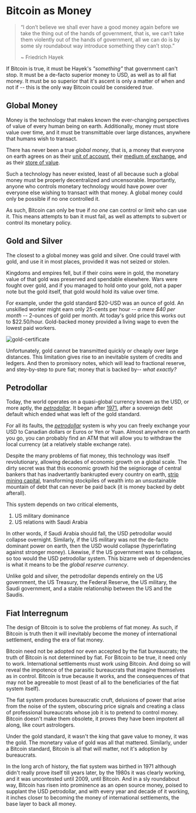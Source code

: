 # Bitcoin as Money

<!--
Lord Jesus Christ
Son of God
Have mercy on me, a sinner
-->

> “I don’t believe we shall ever have a good money again before we take the thing out of the hands of government, that is, we can’t take them violently out of the hands of government, all we can do is by some sly roundabout way introduce something they can’t stop.”
> 
> ~ Friedrich Hayek 

If Bitcoin is true,
 it must be Hayek's *"something"* 
 that government can't stop.
It must be a de-facto superior
 money to USD, as well as to all fiat money.
It must be so superior that it's ascent is
 only a matter of when and not if -- this is
 the only way Bitcoin could be considered *true*.



## Global Money

Money is the technology that makes known the
 ever-changing perspectives of value of every
 human being on earth.
Additionally, money must store value over time,
 and it must be transmittable over large distances,
 anywhere that humans wish to transact.

There has never been a true *global money*,
 that is, a money that everyone on earth
 agrees on as their 
 [unit of account](unit-of-account.md),
 their
 [medium of exchange](medium-of-exchange.md),
 and as their 
 [store of value](store-of-value.md).

Such a technology has never existed,
 least of all because such a global money
 must be properly 
 decentralized and uncensorable. 
Importantly, anyone who controls monetary technology
 would have power over everyone else wishing to
 transact with that money.
A global money could only be possible if 
 no one controlled it.

As such, Bitcoin can only be true if
 *no one* can control
 or limit who can use it.
This means attempts to ban it must fail,
 as well as attempts to subvert or control
 its monetary policy.



## Gold and Silver

The closest to a global money was gold and silver.
 One could travel with gold, and use it
 in most places, provided it was not seized
 or stolen.

Kingdoms and empires fell,
 but if their coins were in
 gold, the monetary value of that gold was
 preserved and spendable elsewhere.
Wars were fought over gold,
 and if you managed to hold onto your
 gold, not a paper note but the gold itself,
 that gold would hold its value over time.

For example,
 under the gold standard $20-USD was an ounce of gold.
An unskilled worker might earn only 25-cents per hour --
 *a mere $40 per month* --
 2-ounces of gold per month.
At today's gold price this works
 out to $22.50/hour.
Gold-backed money provided a living wage
 to even the lowest paid workers.

![gold-certificate](/images/1906-gold-certificate.jpg)


Unfortunately, gold cannot be transmitted
 quickly or cheaply over large distances.
This limitation gives rise to an inevitable
 system of credits and ledgers.
And then to promisory notes,
 which will lead to fractional reserve,
 and stey-by-step to pure fiat;
 money that is backed by-- *what exactly?*




## Petrodollar

Today, the world operates on a quasi-global
 currency known as the USD, or more aptly,
 the 
 [*petrodollar*](https://bitcoinmagazine.com/culture/the-hidden-costs-of-the-petrodollar).
It began after 
 [1971](https://wtfhappenedin1971.com/),
 after a sovereign debt default which
 ended what was left of the gold standard.
 
For all its faults,
 the 
 [*petrodollar*](https://bitcoinmagazine.com/culture/the-hidden-costs-of-the-petrodollar)
 system is why you can freely exchange
 your USD to Canadian dollars or Euros or Yen
 or Yuan.
Almost anywhere on earth you go,
 you can probably find an ATM that will 
 allow you to withdraw the local currency
 (at a relatively stable exchange rate).

Despite the many problems of fiat money,
 this technology was itself revolutionary,
 allowing decades of economic growth
 on a global scale.
The dirty secret was that this economic growth
 hid the seigniorage of central bankers
 that has inadvertantly bankrupted
 every country on earth,
 [strip mining capital](https://allenfarrington.medium.com/the-capital-strip-mine-ec627e9fe40a),
 transforming stockpiles of wealth into an unsustainable
 mountain of debt that can never be paid back
 (it is money backed by debt afterall).

This system depends on two critical elements,

1. US military dominance
2. US relations with Saudi Arabia

In other words, if Saudi Arabia should fall,
 the USD petrodollar would collapse overnight.
Similarly, if the US military was not the de-facto
 dominant power on earth, then the USD would collapse
 (hyperinflating against stronger money).
Likewise, if the US government was to collapse, 
 so too would the USD petrodollar system.
This bizarre web of dependencies
 is what it means to be
 the *global reserve currency*.

Unlike gold and silver, the petrodollar
 depends entirely on the US government, the US Treasury,
 the Federal Reserve, the US military, the Saudi government,
 and a stable relationship between the US and the Saudis.




## Fiat Interregnum 

The design of Bitcoin is to solve the problems
 of fiat money.
As such, if Bitcoin is truth then
it will inevitably become the money of international
 settlement, ending the era of fiat money.

Bitcoin need not be adopted nor even accepted by the
 fiat bureaucrats;
 the truth of Bitcoin is not determined by fiat.
For Bitcoin to be true, it need only to work.
International settlements must work using 
 Bitcoin. And doing so will reveal the
 impotence of the parasitic bureaucrats
 that imagine themselves as in control.
Bitcoin is true because it works,
 and the consequences of that may not be
 agreeable to most 
 (least of all to the beneficiaries of the fiat system itself).

The fiat system produces bureaucratic
 cruft, delusions of power that arise
 from the noise of the system, obscuring
 price signals and creating a class of 
 professional bureaucrats
 whose job it is to pretend
 to control money.
Bitcoin doesn't make them obsolete,
 it proves they have been impotent all along,
 like court astrologers.


Under the gold standard, it wasn't the king
 that gave value to money, 
 it was the gold.
 The monetary value of gold was 
 all that mattered.
Similarly, under a Bitcoin standard,
 Bitcoin is all that will matter,
 not it's adoption by bureaucrats.

In the long arch of history, the fiat system
 was birthed in 1971 although didn't really
 prove itself till years later,
 by the 1980s it was clearly working, 
 and it was uncontested until 2009, 
 until Bitcoin. 
And in a sly roundabout
 way, Bitcoin has risen into prominence as
 an open source money, poised to supplant
 the USD petrodollar, and with every year
 and decade of it working, it inches
 closer to becoming the money of
 international settlements,
 the base layer to back all money.




